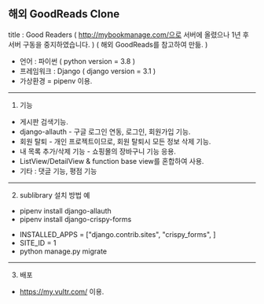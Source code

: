 
## 해외 GoodReads Clone
title : Good Readers 
( http://mybookmanage.com/으로 서버에 올렸으나 1년 후 서버 구동을 중지하였습니다. )
( 해외 GoodReads를 참고하여 만듦. )  
  
* 언어 : 파이썬 ( python version = 3.8 )
* 프레임워크 : Django ( django version = 3.1 ) 
* 가상환경 = pipenv 이용.
     
----------------------------------------------------------------- 
   
1. 기능
* 게시판 검색기능.
* django-allauth - 구글 로그인 연동, 로그인, 회원가입 기능.
* 회원 탈퇴 - 개인 프로젝트이므로, 회원 탈퇴시 모든 정보 삭제 기능.
* 내 목록 추가/삭제 기능 - 쇼핑몰의 장바구니 기능 응용.
* ListView/DetailView & function base view를 혼합하여 사용.
* 기타 : 댓글 기능, 평점 기능  
-------------------------------------------------------------------
   
2. sublibrary 설치 방법 예
* pipenv install django-allauth 
* pipenv install django-crispy-forms
+ INSTALLED_APPS = ["django.contrib.sites", 
    "crispy_forms", ] 
+ SITE_ID = 1 
+ python manage.py migrate  
 
--------------------------------------------------------------------

3. 배포 
* https://my.vultr.com/ 이용.
  
      
 
  

